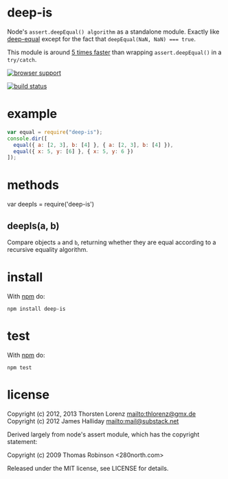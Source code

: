 # deep-is

Node's `assert.deepEqual() algorithm` as a standalone module. Exactly like
[deep-equal](https://github.com/substack/node-deep-equal) except for the fact that `deepEqual(NaN, NaN) === true`.

This module is around [5 times faster](https://gist.github.com/2790507)
than wrapping `assert.deepEqual()` in a `try/catch`.

[![browser support](http://ci.testling.com/thlorenz/deep-is.png)](http://ci.testling.com/thlorenz/deep-is)

[![build status](https://secure.travis-ci.org/thlorenz/deep-is.png)](http://travis-ci.org/thlorenz/deep-is)

# example

```js
var equal = require("deep-is");
console.dir([
  equal({ a: [2, 3], b: [4] }, { a: [2, 3], b: [4] }),
  equal({ x: 5, y: [6] }, { x: 5, y: 6 })
]);
```

# methods

var deepIs = require('deep-is')

## deepIs(a, b)

Compare objects `a` and `b`, returning whether they are equal according to a
recursive equality algorithm.

# install

With [npm](http://npmjs.org) do:

```
npm install deep-is
```

# test

With [npm](http://npmjs.org) do:

```
npm test
```

# license

Copyright (c) 2012, 2013 Thorsten Lorenz <mailto:thlorenz@gmx.de>
Copyright (c) 2012 James Halliday <mailto:mail@substack.net>

Derived largely from node's assert module, which has the copyright statement:

Copyright (c) 2009 Thomas Robinson <280north.com>

Released under the MIT license, see LICENSE for details.
